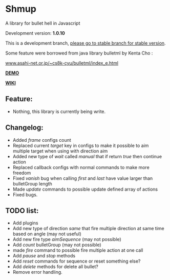 # Shmup
A library for bullet hell in Javascript

Development version: **1.0.10**

This is a development branch, [please go to stable branch for stable version](https://github.com/Trung0246/Shmup/tree/stable).

Some feature were borrowed from java library bulletml by Kenta Cho :

www.asahi-net.or.jp/~cs8k-cyu/bulletml/index_e.html

[**DEMO**](http://codepen.io/Trung0246/pen/EgAyRZ)

[**WIKI**](https://github.com/Trung0246/Shmup/wiki)

## Feature:
* Nothing, this library is currently being write.

## Changelog:
* Added *frame* configs count
* Replaced current *target* key in configs to make it possible to aim multiple target when using with direction aim
* Added new type of *wait* called *manual* that if return *true* then continue action
* Replaced callback configs with normal commands to make more freedom
* Fixed *vanish* bug when calling *first* and *last* have value larger than bulletGroup length
* Made *update* commands to possible update defined array of actions
* Fixed bugs.

## TODO list:
* Add plugins
* Add new type of direction *same* that fire multiple direction at same time based on angle (may not useful)
* Add new fire type *aimSequence* (may not possible)
* Add *count* bulletGroup (may not possible)
* made *fire* command to possible fire multiple action at one call
* Add *pause* and *stop* methods
* Add *reset* commands for sequence or reset something else?
* Add *delete* methods for delete all bullet?
* Remove error handling.
